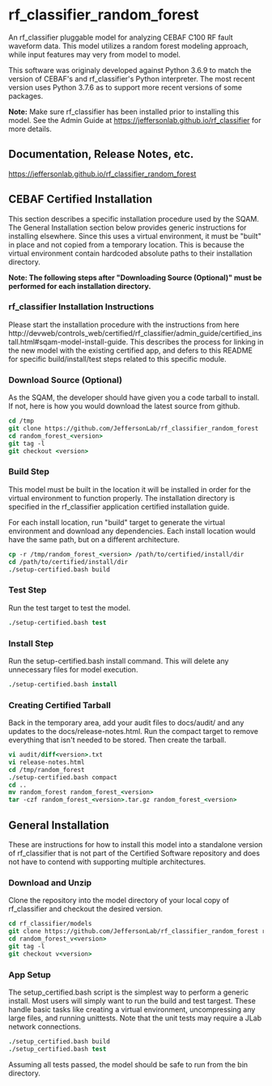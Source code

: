 # rf_classifier_random_forest
An rf_classifier pluggable model for analyzing CEBAF C100 RF fault waveform data.  This model utilizes a random forest modeling approach, while input features may very from model to model.

This software was originaly developed against Python 3.6.9 to match the version of CEBAF's and rf_classifier's Python interpreter.  The most recent version uses Python 3.7.6 as to support more recent versions of some packages.

**Note:** Make sure rf_classifier has been installed prior to installing this model.  See the Admin Guide at 
https://jeffersonlab.github.io/rf_classifier for more details.  

## Documentation, Release Notes, etc.
https://jeffersonlab.github.io/rf_classifier_random_forest

## CEBAF Certified Installation
This section describes a specific installation procedure used by the SQAM.  The General Installation section below 
provides generic instructions for installing elsewhere.  Since this uses a virtual environment, it must be "built" in 
place and not copied from a temporary location.  This is because the virtual environment contain hardcoded absolute 
paths to their installation directory.

**Note: The following steps after "Downloading Source (Optional)" must be performed for each installation directory.** 

### rf_classifier Installation Instructions
Please start the installation procedure with the instructions from here http://devweb/controls_web/certified/rf_classifier/admin_guide/certified_install.html#sqam-model-install-guide.  This describes the process for linking in the new model with the existing certified app, and defers to this README for specific build/install/test steps related to this specific module.

### Download Source (Optional)
As the SQAM, the developer should have given you a code tarball to install.  If not, here is how you would download the
latest source from github. 
```tcsh
cd /tmp
git clone https://github.com/JeffersonLab/rf_classifier_random_forest  random_forest_<version>
cd random_forest_<version>
git tag -l
git checkout <version>
```

### Build Step
This model must be built in the location it will be installed in order for the virtual environment to function properly.
The installation directory is specified in the rf_classifier application certified installation guide.

For each install location, run "build" target to generate the virtual environment and download any dependencies.  Each
install location would have the same path, but on a different architecture.
```tcsh
cp -r /tmp/random_forest_<version> /path/to/certified/install/dir
cd /path/to/certified/install/dir
./setup-certified.bash build
```

### Test Step
Run the test target to test the model.
```tcsh
./setup-certified.bash test
```

### Install Step
Run the setup-certified.bash install command.  This will delete any unnecessary files for model execution.
```tcsh
./setup-certified.bash install
```

### Creating Certified Tarball
Back in the temporary area, add your audit files to docs/audit/ and any updates to the docs/release-notes.html.
Run the compact target to remove everything that isn't needed to be stored.  Then create the tarball.

```tcsh
vi audit/diff<version>.txt
vi release-notes.html
cd /tmp/random_forest
./setup-certified.bash compact
cd ..
mv random_forest random_forest_<version>
tar -czf random_forest_<version>.tar.gz random_forest_<version>
```

## General Installation
These are instructions for how to install this model into a standalone version of rf_classifier that is not part of the
Certified Software repository and does not have to contend with supporting multiple architectures.

### Download and Unzip
Clone the repository into the model directory of your local copy of rf_classifier and checkout the desired version.

```tcsh
cd rf_classifier/models
git clone https://github.com/JeffersonLab/rf_classifier_random_forest random_forest_v<version>
cd random_forest_v<version>
git tag -l
git checkout v<version>
```

### App Setup
The setup_certified.bash script is the simplest way to perform a generic install.  Most users will simply want to run
the build and test targest.  These handle basic tasks like creating a virtual environment, uncompressing any large
files, and running unittests.  Note that the unit tests may require a JLab network connections.
```tcsh
./setup_certified.bash build
./setup_certified.bash test
```

Assuming all tests passed, the model should be safe to run from the bin directory.
